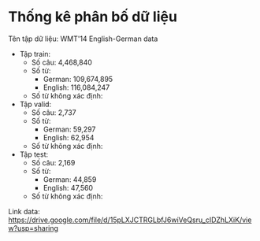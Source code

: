 # Thống kê phân bố dữ liệu 

Tên tập dữ liệu: WMT'14 English-German data 

- Tập train: 
	- Số câu: 4,468,840
	- Số từ: 
		- German: 109,674,895
		- English: 116,084,247
	- Số từ không xác định:
- Tập valid:
	- Số câu: 2,737
	- Số từ: 
		- German: 59,297
		- English: 62,954 
	- Số từ không xác định:
- Tập test:
	- Số câu: 2,169
	- Số từ: 
		- German: 44,859
		- English: 47,560
	- Số từ không xác định:

Link data: https://drive.google.com/file/d/15pLXJCTRGLbfJ6wiVeQsru_cIDZhLXiK/view?usp=sharing
